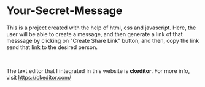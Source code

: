 # Your-Secret-Message

This is a project created with the help of html, css and javascript. Here, the user will be able to create a message, and then generate a link of that messsage by clicking on "Create Share Link" button, and then, copy the link send that link to the desired person.

<br>

The text editor that I integrated in this website is **ckeditor**. For more info, visit https://ckeditor.com/
